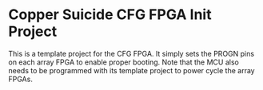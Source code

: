 # Copper Suicide CFG FPGA Init Project
This is a template project for the CFG FPGA. It simply sets the PROGN pins on each array FPGA to enable proper booting. Note that the MCU also needs to be programmed with its template project to power cycle the array FPGAs.
